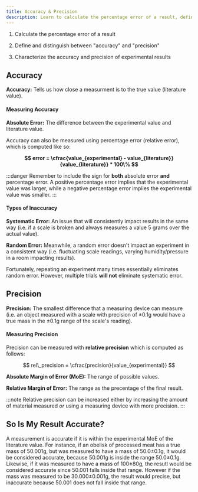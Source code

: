 ```yaml
---
title: Accuracy & Precision
description: Learn to calculate the percentage error of a result, define and distinguish between ""accuracy"" and ""precision"", and characterize the accuracy and precision of experimental results.
---
```

1. Calculate the percentage error of a result

2. Define and distinguish between "accuracy" and "precision"

3. Characterize the accuracy and precision of experimental results


## Accuracy 
**Accuracy:** Tells us how close a measurment is to the true value (literature value). 

#### Measuring Accuracy

**Absolute Error:** The difference between the experimental value and literature value.

Accuracy can also be measured using percentage error (relative error), which is computed like so:

**$$ error = \cfrac{value_{experimental} - value_{literature}}{value_{literature}} * 100\% $$**

:::danger
Remember to include the sign for **both** absolute error **and** percentage error. A positive percentage error implies that the experimental value was larger, while a negative percentage error implies the experimental value was smaller.
:::

#### Types of Inaccuracy

**Systematic Error:** An issue that will consistently impact results in the same way (i.e. if a scale is broken and always measures a value 5 grams over the actual value).

**Random Error:** Meanwhile, a random error doesn't impact an experiment in a consistent way (i.e. fluctuating scale readings, varying humidity/pressure in a room impacting results).

Fortunately, repeating an experiment many times essentially eliminates random error. However, multiple trials **will not** eliminate systematic error.


## Precision 

**Precision:** The smallest difference that a measuring device can measure (i.e. an object measured with a scale with precision of ±0.1g would have a true mass in the ±0.1g range of the scale's reading).

#### Measuring Precision

Precision can be measured with **relative precision** which is computed as follows:

$$ rel\_precision = \cfrac{precision}{value_{experimental}} $$

**Absolute Margin of Error (MoE):** The range of possible values.

**Relative Margin of Error:** The range as the precentage of the final result.

:::note
Relative precision can be increased either by increasing the amount of material measured *or* using a measuring device with more precision.
:::

## So Is My Result Accurate?

A measurement is accurate if it is within the experimental MoE of the literature value. For instance, if an obelisk of processed meat has a true mass of 50.001g, but was measured to have a mass of 50.0±0.1g, it would be considered accurate, because 50.001g is inside the range 50.0±0.1g. Likewise, if it was measured to have a mass of 100±80g, the resutl would be considered accurate since 50.001 falls inside that range. However if the mass was measured to be 30.000±0.001g, the result would precise, but inaccurate because 50.001 does not fall inside that range.
